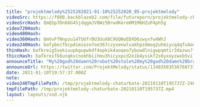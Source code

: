 ```yaml
---
title: "projektmelody%2525202021-01-10%25252020_05-projektmelody"
videoSrc: https://f000.backblazeb2.com/file/futureporn/projektmelody-chaturbate-2021-01-10.mp4
videoSrcHash: QmQSp7Dn66G45jdqgmJV8Wz5BrwdKereHM1M6HZuP4ph5g
video720Hash: 
video480Hash: 
video360Hash: QmVvFfNnpzu14TUUfrBU3UuX8C9GQNoEDXD6zwyxfwXWhJ
video240Hash: bafybeifbcpdimiozo7oe367czyxenwlvakhpzdmoq2uhmiycq4qfu4omve?filename=projektmelody-chaturbate-20210110T195737Z-240p.mp4
thinHash: bafkreig5sekiuupkgupwkdf4opkik4aoqeo7ybuwdlnigwpqmtir3dazwu?filename=20210110T195737Z_thin.jpg
thiccHash: bafkreifk6unqkvcnokhbiihmu3hicyxpcd2eib4ysskf2s6yxoyzwxb5vi?filename=20210110T195737Z_thicc.jpg
announceTitle: "My%20god%20damn%20robot%20stole%20my%20god%20damn%20bra%21%21%20%28I%27m%20so%20embarrassed%29%20%3E.%3C"
announceUrl: https://twitter.com/ProjektMelody/status/1348358353676873729
date: 2021-01-10T19:57:37.000Z
note: 
video240TmpFilePath: /tmp/projektmelody-chaturbate-20210110T195737Z-240p.mp4
tmpFilePath: /tmp/projektmelody-chaturbate-20210110T195737Z.mp4
layout: layouts/vod.njk
---
```

